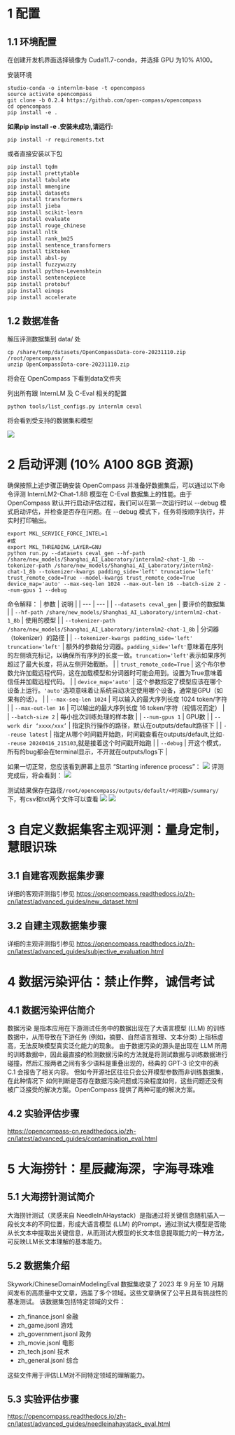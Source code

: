 # 1 配置
## 1.1 环境配置
在创建开发机界面选择镜像为 Cuda11.7-conda，并选择 GPU 为10% A100。

安装环境
```shell
studio-conda -o internlm-base -t opencompass
source activate opencompass
git clone -b 0.2.4 https://github.com/open-compass/opencompass
cd opencompass
pip install -e .
```
**如果pip install -e .安装未成功,请运行:**
```shell
pip install -r requirements.txt
```
或者直接安装以下包
```sh
pip install tqdm
pip install prettytable
pip install tabulate
pip install mmengine
pip install datasets
pip install transformers
pip install jieba
pip install scikit-learn
pip install evaluate
pip install rouge_chinese
pip install nltk
pip install rank_bm25
pip install sentence_transformers
pip install tiktoken
pip install absl-py
pip install fuzzywuzzy
pip install python-Levenshtein
pip install sentencepiece
pip install protobuf
pip install einops
pip install accelerate
```
## 1.2 数据准备
解压评测数据集到 data/ 处
```shell
cp /share/temp/datasets/OpenCompassData-core-20231110.zip /root/opencompass/
unzip OpenCompassData-core-20231110.zip
```
将会在 OpenCompass 下看到data文件夹

列出所有跟 InternLM 及 C-Eval 相关的配置
```shell
python tools/list_configs.py internlm ceval
```
将会看到受支持的数据集和模型

![](images/image_07_01.png)

# 2 启动评测 (10% A100 8GB 资源)
确保按照上述步骤正确安装 OpenCompass 并准备好数据集后，可以通过以下命令评测 InternLM2-Chat-1.8B 模型在 C-Eval 数据集上的性能。由于 OpenCompass 默认并行启动评估过程，我们可以在第一次运行时以 --debug 模式启动评估，并检查是否存在问题。在 --debug 模式下，任务将按顺序执行，并实时打印输出。
```shell
export MKL_SERVICE_FORCE_INTEL=1
#或
export MKL_THREADING_LAYER=GNU
python run.py --datasets ceval_gen --hf-path /share/new_models/Shanghai_AI_Laboratory/internlm2-chat-1_8b --tokenizer-path /share/new_models/Shanghai_AI_Laboratory/internlm2-chat-1_8b --tokenizer-kwargs padding_side='left' truncation='left' trust_remote_code=True --model-kwargs trust_remote_code=True device_map='auto' --max-seq-len 1024 --max-out-len 16 --batch-size 2 --num-gpus 1 --debug
```
命令解释：
| 参数 | 说明 |
| --- | --- |
| `--datasets ceval_gen` | 要评价的数据集 |
| `--hf-path /share/new_models/Shanghai_AI_Laboratory/internlm2-chat-1_8b` | 使用的模型 |
| `--tokenizer-path /share/new_models/Shanghai_AI_Laboratory/internlm2-chat-1_8b` | 分词器（tokenizer）的路径 |
| `--tokenizer-kwargs padding_side='left' truncation='left'` | 额外的参数给分词器。`padding_side='left'`意味着在序列的左侧填充标记，以确保所有序列的长度一致。`truncation='left'`表示如果序列超过了最大长度，将从左侧开始截断。 |
| `trust_remote_code=True` | 这个布尔参数允许加载远程代码，这在加载模型和分词器时可能会用到。设置为True意味着信任并加载远程代码。 |
| `device_map='auto'` | 这个参数指定了模型应该在哪个设备上运行。`'auto'`选项意味着让系统自动决定使用哪个设备，通常是GPU（如果有的话）。 |
| `--max-seq-len 1024` | 可以输入的最大序列长度 1024 token/字符 |
| `--max-out-len 16` | 可以输出的最大序列长度 16 token/字符（视情况而定） |
| `--batch-size 2` | 每小批次训练处理的样本数 |
| `--num-gpus 1` | GPU数 |
| `--work dir ‘xxxx/xxx’` | 指定执行操作的路径，默认在outputs/default路径下 |
| `--reuse latest` | 指定从哪个时间戳开始跑，时间戳查看在outputs/default,比如`--reuse 20240416_215103`,就是接着这个时间戳开始跑 |
| `--debug` | 开这个模式，所有的bug都会在terminal显示，不开就在outputs/logs下 |


如果一切正常，您应该看到屏幕上显示 “Starting inference process”：
![](images/image_07_10.png)
评测完成后，将会看到：
![](images/image_07_07.png)

测试结果保存在路径`/root/opencompass/outputs/default/<时间戳>/summary/`下，有csv和txt两个文件可以查看
![](images/image_07_08.png)
![](images/image_07_09.png)


# 3 自定义数据集客主观评测：量身定制，慧眼识珠

## 3.1 自建客观数据集步骤
详细的客观评测指引参见
https://opencompass.readthedocs.io/zh-cn/latest/advanced_guides/new_dataset.html


## 3.2 自建主观数据集步骤
详细的主观评测指引参见
https://opencompass.readthedocs.io/zh-cn/latest/advanced_guides/subjective_evaluation.html

# 4 数据污染评估：禁止作弊，诚信考试
## 4.1  数据污染评估简介
数据污染 是指本应用在下游测试任务中的数据出现在了大语言模型 (LLM) 的训练数据中，从而导致在下游任务 (例如，摘要、自然语言推理、文本分类) 上指标虚高，无法反映模型真实泛化能力的现象。
由于数据污染的源头是出现在 LLM 所用的训练数据中，因此最直接的检测数据污染的方法就是将测试数据与训练数据进行碰撞，然后汇报两者之间有多少语料是重叠出现的，经典的 GPT-3 论文中的表 C.1 会报告了相关内容。
但如今开源社区往往只会公开模型参数而非训练数据集，在此种情况下 如何判断是否存在数据污染问题或污染程度如何，这些问题还没有被广泛接受的解决方案。OpenCompass 提供了两种可能的解决方案。
## 4.2 实验评估步骤
https://opencompass-cn.readthedocs.io/zh-cn/latest/advanced_guides/contamination_eval.html

# 5 大海捞针：星辰藏海深，字海寻珠难
## 5.1 大海捞针测试简介
大海捞针测试（灵感来自 NeedleInAHaystack）是指通过将关键信息随机插入一段长文本的不同位置，形成大语言模型 (LLM) 的Prompt，通过测试大模型是否能从长文本中提取出关键信息，从而测试大模型的长文本信息提取能力的一种方法，可反映LLM长文本理解的基本能力。
## 5.2 数据集介绍
Skywork/ChineseDomainModelingEval 数据集收录了 2023 年 9 月至 10 月期间发布的高质量中文文章，涵盖了多个领域。这些文章确保了公平且具有挑战性的基准测试。
该数据集包括特定领域的文件：
- zh_finance.jsonl 金融
- zh_game.jsonl 游戏
- zh_government.jsonl 政务
- zh_movie.jsonl 电影
- zh_tech.jsonl 技术
- zh_general.jsonl 综合

这些文件用于评估LLM对不同特定领域的理解能力。
## 5.3 实验评估步骤
https://opencompass.readthedocs.io/zh-cn/latest/advanced_guides/needleinahaystack_eval.html